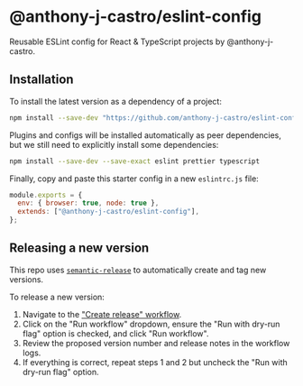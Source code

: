 # @anthony-j-castro/eslint-config

Reusable ESLint config for React & TypeScript projects by @anthony-j-castro.

## Installation

To install the latest version as a dependency of a project:

```bash
npm install --save-dev "https://github.com/anthony-j-castro/eslint-config.git#semver:1.2.0"
```

Plugins and configs will be installed automatically as peer dependencies, but we
still need to explicitly install some dependencies:

```bash
npm install --save-dev --save-exact eslint prettier typescript
```

Finally, copy and paste this starter config in a new `eslintrc.js` file:

```javascript
module.exports = {
  env: { browser: true, node: true },
  extends: ["@anthony-j-castro/eslint-config"],
};
```

## Releasing a new version

This repo uses
[`semantic-release`](https://github.com/semantic-release/semantic-release) to
automatically create and tag new versions.

To release a new version:

1. Navigate to the
   ["Create release" workflow](https://github.com/anthony-j-castro/eslint-config/actions/workflows/release.yml).
2. Click on the "Run workflow" dropdown, ensure the "Run with dry-run flag"
   option is checked, and click "Run workflow".
3. Review the proposed version number and release notes in the workflow logs.
4. If everything is correct, repeat steps 1 and 2 but uncheck the "Run with
   dry-run flag" option.
